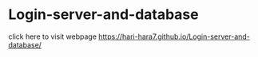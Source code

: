 # Login-server-and-database
click here to visit webpage  https://hari-hara7.github.io/Login-server-and-database/
